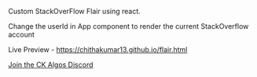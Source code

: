 Custom StackOverFlow Flair using react.

Change the userId in App component to render the current StackOverflow account

Live Preview - https://chithakumar13.github.io/flair.html

<a href="https://discord.gg/qkkW7KFxCV">Join the CK Algos Discord</a>  
